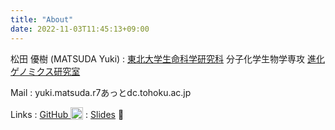 ```yaml
---
title: "About"
date: 2022-11-03T11:45:13+09:00
---
```


松田 優樹 (MATSUDA Yuki)
:	[東北大学生命科学研究科](https://www.lifesci.tohoku.ac.jp/)
  分子化学生物学専攻
  [進化ゲノミクス研究室](https://www.lifesci.tohoku.ac.jp/evolgenomics/)

Mail
:	yuki.matsuda.r7あっとdc.tohoku.ac.jp

Links
: <a rel="me" href="https://github.com/ymat2/" title="GitHub">GitHub
  <img height=20 width=20 style="vertical-align: text-bottom;" src="https://cdn.simpleicons.org/github/333333"></a>
:	[Slides](https://ymat2.github.io/slides/) :file_folder:
